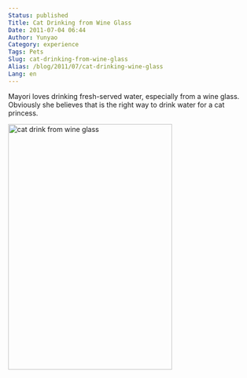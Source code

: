 ```yaml
---
Status: published
Title: Cat Drinking from Wine Glass
Date: 2011-07-04 06:44
Author: Yunyao
Category: experience
Tags: Pets
Slug: cat-drinking-from-wine-glass
Alias: /blog/2011/07/cat-drinking-wine-glass
Lang: en
---
```


Mayori loves drinking fresh-served water, especially from a wine glass. Obviously she believes that is the right way to drink water for a cat princess.

<img src="https://farm7.static.flickr.com/6037/5899724117_ab11a7d14e.jpg" width="333" height="500" alt="cat drink from wine glass" />
